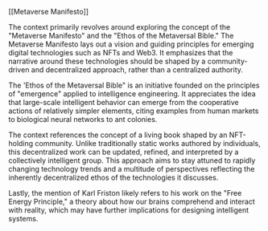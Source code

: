 [[Metaverse Manifesto]]

The context primarily revolves around exploring the concept of the "Metaverse Manifesto" and the "Ethos of the Metaversal Bible." The Metaverse Manifesto lays out a vision and guiding principles for emerging digital technologies such as NFTs and Web3. It emphasizes that the narrative around these technologies should be shaped by a community-driven and decentralized approach, rather than a centralized authority.

The 'Ethos of the Metaversal Bible" is an initiative founded on the principles of "emergence" applied to intelligence engineering. It appreciates the idea that large-scale intelligent behavior can emerge from the cooperative actions of relatively simpler elements, citing examples from human markets to biological neural networks to ant colonies.

The context references the concept of a living book shaped by an NFT-holding community. Unlike traditionally static works authored by individuals, this decentralized work can be updated, refined, and interpreted by a collectively intelligent group. This approach aims to stay attuned to rapidly changing technology trends and a multitude of perspectives reflecting the inherently decentralized ethos of the technologies it discusses.

Lastly, the mention of Karl Friston likely refers to his work on the "Free Energy Principle," a theory about how our brains comprehend and interact with reality, which may have further implications for designing intelligent systems.